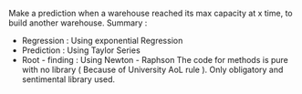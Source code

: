 Make a prediction when a warehouse reached its max capacity at x time, to build another warehouse.
Summary :
- Regression : Using exponential Regression
- Prediction : Using Taylor Series
- Root - finding : Using Newton - Raphson
The code for methods is pure with no library ( Because of University AoL rule ). Only obligatory and sentimental library used.
